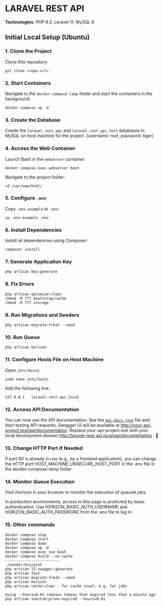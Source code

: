 # LARAVEL REST API

**Technologies:** PHP 8.3, Laravel 11, MySQL 8

## Initial Local Setup (Ubuntu)

### 1. Clone the Project

Clone this repository:

```
git clone <repo-url>
```

### 2. Start Containers

Navigate to the `docker-compose-lamp` folder and start the containers in the background:

```
docker compose up -d
```

### 3. Create the Database

Create the `laravel_rest_api` and `laravel_rest_api_test` databases in MySQL on host machine for the project. (username: root, password: tiger)

### 4. Access the Web Container

Launch Bash in the `webserver` container:

```
docker compose exec webserver bash
```

Navigate to the project folder:

```
cd /var/www/html/
```

### 5. Configure `.env`

Copy `.env.example` to `.env`:

```
cp .env.example .env
```

### 6. Install Dependencies

Install all dependencies using Composer:

```
composer install
```

### 7. Generate Application Key

```
php artisan key:generate
```

### 8. Fix Errors

```
php artisan optimize:clear
chmod -R 777 bootstrap/cache
chmod -R 777 storage
```

### 9. Run Migrations and Seeders

```
php artisan migrate:fresh --seed
```

### 10. Run Queue

```
php artisan horizon
```

### 11. Configure Hosts File on Host Machine

Open `/etc/hosts`:

```
sudo nano /etc/hosts
```

Add the following line:

```
127.0.0.1   laravel-rest-api.local
```

### 12. Access API Documentation

You can now use the API documentation. See the [`api-docs.json`](storage/api-docs/api-docs.json) file and start testing
API requests.
Swagger UI will be available at http://your-api-project.test/api/documentation. Replace your-api-project.test with your
local development domain http://laravel-rest-api.local/api/documentation . 🚀

### 13. Change HTTP Port if Needed

If port 80 is already in use (e.g., by a frontend application), you can change the HTTP port
HOST_MACHINE_UNSECURE_HOST_PORT in the .env file in the docker-compose-lamp folder

### 14. Monitor Queue Execution

Visit /horizon in your browser to monitor the execution of queued jobs.

In production environments, access to this page is protected by basic authentication. Use HORIZON_BASIC_AUTH_USERNAME and HORIZON_BASIC_AUTH_PASSWORD from the .env file to log in.

### 15. Other commands
```
docker compose stop
docker compose start
docker compose down
docker compose up -d
docker compose exec vue bash
docker compose build --no-cache
-------------------------
./vendor/bin/pint
php artisan l5-swagger:generate
php artisan test
php artisan migrate:fresh --seed
php artisan horizon
php artisan cache:clear - for cache reset, e.g. for jobs

Using --hours=0.01 removes tokens that expired less than a minute ago
php artisan sanctum:prune-expired --hours=0.01
```
